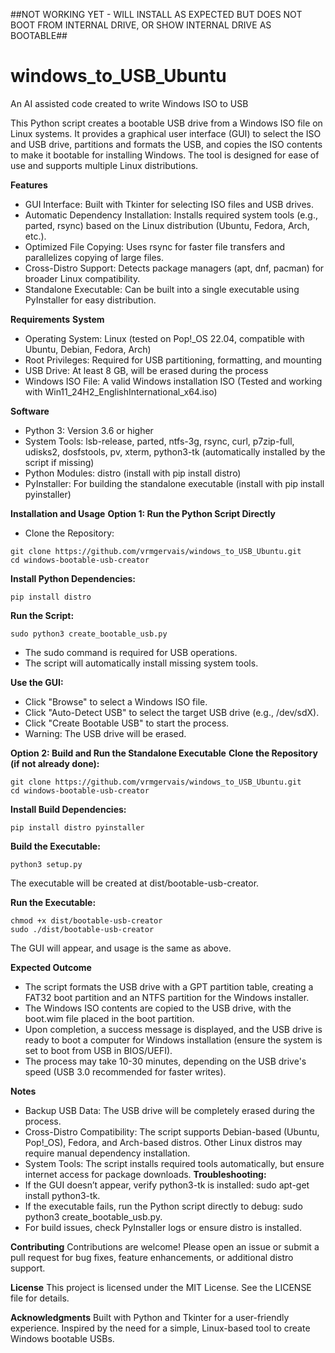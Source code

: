 ##NOT WORKING YET - WILL INSTALL AS EXPECTED BUT DOES NOT BOOT FROM INTERNAL DRIVE, OR SHOW INTERNAL DRIVE AS BOOTABLE##
# windows_to_USB_Ubuntu
An AI assisted code created to write Windows ISO to USB

This Python script creates a bootable USB drive from a Windows ISO file on Linux systems. It provides a graphical user interface (GUI) to select the ISO and USB drive, partitions and formats the USB, and copies the ISO contents to make it bootable for installing Windows. The tool is designed for ease of use and supports multiple Linux distributions.

**Features**

- GUI Interface: Built with Tkinter for selecting ISO files and USB drives.
- Automatic Dependency Installation: Installs required system tools (e.g., parted, rsync) based on the Linux distribution (Ubuntu, Fedora, Arch, etc.).
- Optimized File Copying: Uses rsync for faster file transfers and parallelizes copying of large files.
- Cross-Distro Support: Detects package managers (apt, dnf, pacman) for broader Linux compatibility.
- Standalone Executable: Can be built into a single executable using PyInstaller for easy distribution.

**Requirements**
**System**
- Operating System: Linux (tested on Pop!_OS 22.04, compatible with Ubuntu, Debian, Fedora, Arch)
- Root Privileges: Required for USB partitioning, formatting, and mounting
- USB Drive: At least 8 GB, will be erased during the process
- Windows ISO File: A valid Windows installation ISO (Tested and working with Win11_24H2_EnglishInternational_x64.iso)

**Software**
- Python 3: Version 3.6 or higher
- System Tools: lsb-release, parted, ntfs-3g, rsync, curl, p7zip-full, udisks2, dosfstools, pv, xterm, python3-tk (automatically installed by the script if missing)
- Python Modules: distro (install with pip install distro)
- PyInstaller: For building the standalone executable (install with pip install pyinstaller)

**Installation and Usage**
**Option 1: Run the Python Script Directly**
- Clone the Repository:
```
git clone https://github.com/vrmgervais/windows_to_USB_Ubuntu.git
cd windows-bootable-usb-creator
```
**Install Python Dependencies:**
```
pip install distro
```
**Run the Script:**
```
sudo python3 create_bootable_usb.py
```
- The sudo command is required for USB operations.
- The script will automatically install missing system tools.

**Use the GUI:**
- Click "Browse" to select a Windows ISO file.
- Click "Auto-Detect USB" to select the target USB drive (e.g., /dev/sdX).
- Click "Create Bootable USB" to start the process.
- Warning: The USB drive will be erased.

**Option 2: Build and Run the Standalone Executable**
**Clone the Repository (if not already done):**
```
git clone https://github.com/vrmgervais/windows_to_USB_Ubuntu.git
cd windows-bootable-usb-creator
```
**Install Build Dependencies:**
```
pip install distro pyinstaller
```
**Build the Executable:**
```
python3 setup.py
```
The executable will be created at dist/bootable-usb-creator.

**Run the Executable:**
```
chmod +x dist/bootable-usb-creator
sudo ./dist/bootable-usb-creator
```
The GUI will appear, and usage is the same as above.

**Expected Outcome**

- The script formats the USB drive with a GPT partition table, creating a FAT32 boot partition and an NTFS partition for the Windows installer.
- The Windows ISO contents are copied to the USB drive, with the boot.wim file placed in the boot partition.
- Upon completion, a success message is displayed, and the USB drive is ready to boot a computer for Windows installation (ensure the system is set to boot from USB in BIOS/UEFI).
- The process may take 10-30 minutes, depending on the USB drive's speed (USB 3.0 recommended for faster writes).

**Notes**
- Backup USB Data: The USB drive will be completely erased during the process.
- Cross-Distro Compatibility: The script supports Debian-based (Ubuntu, Pop!_OS), Fedora, and Arch-based distros. Other Linux distros may require manual dependency installation.
- System Tools: The script installs required tools automatically, but ensure internet access for package downloads.
**Troubleshooting:**
- If the GUI doesn’t appear, verify python3-tk is installed: sudo apt-get install python3-tk.
- If the executable fails, run the Python script directly to debug: sudo python3 create_bootable_usb.py.
- For build issues, check PyInstaller logs or ensure distro is installed.

**Contributing**
Contributions are welcome! Please open an issue or submit a pull request for bug fixes, feature enhancements, or additional distro support.

**License**
This project is licensed under the MIT License. See the LICENSE file for details.

**Acknowledgments**
Built with Python and Tkinter for a user-friendly experience.
Inspired by the need for a simple, Linux-based tool to create Windows bootable USBs.
